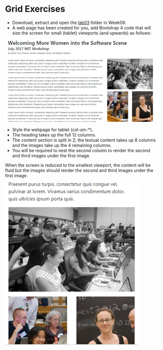 
# Grid Exercises

- Download, extract and open the [lab03](archives/lab03.zip) folder in Week09.
- A web page has been created for you, add Bootstrap 4 code that will size the screen for small (tablet) viewports (and upwards) as follows:

![](img/nested.png)

- Style the webpage for tablet (col-sm-*).
- The heading takes up the full 12 columns.
- The content section is split in 2; the textual content takes up 8 columns and the images take up the 4 remaining columns. 
- You will be required to nest the second column to render the second and third images under the first image.

When the screen is reduced to the smallest viewport, the content will be fluid but the images should render the second and third images under the first image.

![](img/nested2.png)